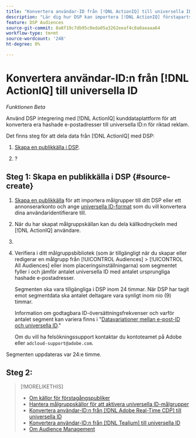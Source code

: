 ```yaml
---
title: "Konvertera användar-ID från [!DNL ActionIQ] till universella ID"
description: "Lär dig hur DSP kan importera [!DNL ActionIQ] förstapartssegment."
feature: DSP Audiences
source-git-commit: 8a8f19c7db95c0eda05a3262eeaf4c8a0aeaaa64
workflow-type: tm+mt
source-wordcount: '248'
ht-degree: 0%

---
```


# Konvertera användar-ID:n från [!DNL ActionIQ] till universella ID

*Funktionen Beta*

Använd DSP integrering med [!DNL ActionIQ] kunddataplattform för att konvertera era hashade e-postadresser till universella ID:n för riktad reklam.

Det finns <!-- NN --> steg för att dela data från [!DNL ActionIQ] med DSP:

1. [Skapa en publikkälla i DSP](#source-create).

1. ?

## Steg 1: Skapa en publikkälla i DSP {#source-create}

1. [Skapa en publikkälla](source-manage.md) för att importera målgrupper till ditt DSP eller ett annonserarkonto och ange [universella ID-format](source-about.md) som du vill konvertera dina användaridentifierare till.

1. När du har skapat målgruppskällan kan du dela källkodnyckeln med [!DNL ActionIQ] användare.

1. 
   <!-- ActionIQ-specific step(s) -->

1. Verifiera i ditt målgruppsbibliotek (som är tillgängligt när du skapar eller redigerar en målgrupp från [!UICONTROL Audiences] > [!UICONTROL All Audiences] eller inom placeringsinställningarna) som segmentet fyller i och jämför antalet universella ID med antalet ursprungliga hashade e-postadresser.

   Segmenten ska vara tillgängliga i DSP inom 24 timmar. När DSP har tagit emot segmentdata ska antalet deltagare vara synligt inom nio (9) timmar.

   Information om godtagbara ID-översättningsfrekvenser och varför antalet segment kan variera finns i &quot;[Datavariationer mellan e-post-ID och universella ID](#universal-ids-data-variances).&quot;

   Om du vill ha felsökningssupport kontaktar du kontoteamet på Adobe eller `adcloud-support@adobe.com`.

Segmenten uppdateras var 24:e timme.

## Steg 2:

>[!MORELIKETHIS]
>
>* [Om källor för förstagångspubliker](/help/dsp/audiences/sources/source-about.md)
>* [Hantera målgruppskällor för att aktivera universella ID-målgrupper](source-manage.md)
>* [Konvertera användar-ID:n från [!DNL Adobe Real-Time CDP] till universella ID](/help/dsp/audiences/sources/source-adobe-rtcdp.md)
>* [Konvertera användar-ID:n från [!DNL Tealium] till universella ID](/help/dsp/audiences/sources/source-tealium.md)
>* [Om Audience Management](/help/dsp/audiences/audience-about.md)
